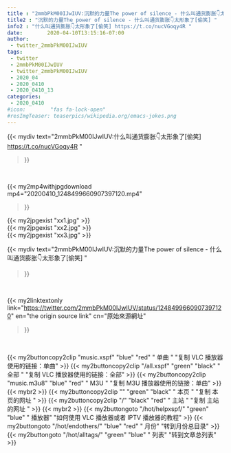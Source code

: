 ```yaml
---
title : "2mmbPkM00IJwIUV:沉默的力量The power of silence - 什么叫通货膨胀👇太形象了[偷笑] "
title2 : "沉默的力量The power of silence - 什么叫通货膨胀👇太形象了[偷笑] "
info2 : "什么叫通货膨胀👇太形象了[偷笑] https://t.co/nucVGoqy4R "
date:        2020-04-10T13:15:16-07:00
author:
 - twitter_2mmbPkM00IJwIUV
tags:
 - twitter
 - 2mmbPkM00IJwIUV
 - twitter_2mmbPkM00IJwIUV
 - 2020_04
 - 2020_0410
 - 2020_0410_13
categories:
 - 2020_0410
#icon:        "fas fa-lock-open"
#resImgTeaser: teaserpics/wikipedia.org/emacs-jokes.png
---
```


{{< mydiv text="2mmbPkM00IJwIUV:什么叫通货膨胀👇太形象了[偷笑] https://t.co/nucVGoqy4R "
>}}
<br>


{{< my2mp4withjpgdownload mp4="20200410_1248499660907397120.mp4"
>}}

{{< my2jpgexist "xx1.jpg" >}}<br>
{{< my2jpgexist "xx2.jpg" >}}<br>
{{< my2jpgexist "xx3.jpg" >}}<br>



{{< mydiv text="2mmbPkM00IJwIUV:沉默的力量The power of silence - 什么叫通货膨胀👇太形象了[偷笑] "
>}}
<br>

{{< my2linktextonly link="https://twitter.com/2mmbPkM00IJwIUV/status/1248499660907397120"
en="the origin source link" cn="原始來源網址"
>}}


<br>

{{< my2buttoncopy2clip "music.xspf"        "blue"   "red"    " 单曲 "  "复制 VLC 播放器使用的链接：单曲" >}} {{< my2buttoncopy2clip "/all.xspf"         "green"  "black"  " 全部 "  "复制 VLC 播放器使用的链接：全部" >}} {{< my2buttoncopy2clip "music.m3u8"        "blue"   "red"    " M3U  "    "复制 M3U 播放器使用的链接：单曲" >}} {{< mybr2 >}} {{< my2buttoncopy2clip ""                  "green"  "black"  " 本页 "    "复制 本页的网址 " >}} {{< my2buttoncopy2clip "/"                 "black"  "red"    " 主站 "    "复制 主站的网址 " >}} {{< mybr2 >}} {{< my2buttongoto      "/hot/helpxspf/"    "green"  "blue"   " 播放器" "如何使用 VLC 播放器或者 IPTV 播放器的教程" >}} {{< my2buttongoto      "/hot/endothers/"   "blue"   "red"    " 月份"   "转到月份总目录" >}} {{< my2buttongoto      "/hot/alltags/"     "green"  "blue"   " 列表"   "转到文章总列表" >}} 
